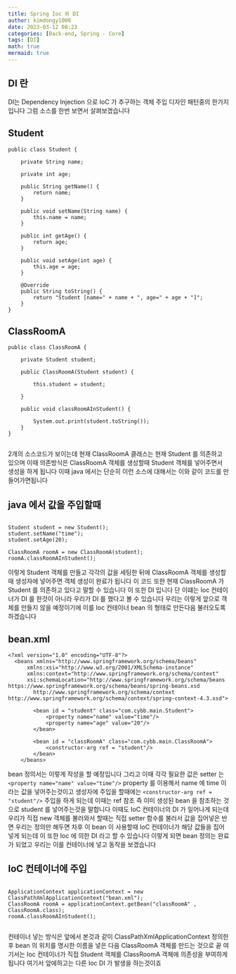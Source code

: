 ```yaml
---
title: Spring Ioc 와 DI
author: kimdongy1000
date: 2023-03-12 08:23
categories: [Back-end, Spring - Core]
tags: [DI]
math: true
mermaid: true
---
```


## DI 란 
DI는 Dependency Injection 으로 IoC 가 추구하는 객체 주입 디자인 패턴중의 한가지 입니다 그럼 소스를 한번 보면서 살펴보겠습니다 

## Student
```
public class Student {
	
	private String name;
	
	private int age;

	public String getName() {
		return name;
	}

	public void setName(String name) {
		this.name = name;
	}

	public int getAge() {
		return age;
	}

	public void setAge(int age) {
		this.age = age;
	}

	@Override
	public String toString() {
		return "Student [name=" + name + ", age=" + age + "]";
	}
}

```

## ClassRoomA
```
public class ClassRoomA {
		
	private Student student;
	
	public ClassRoomA(Student student) {
		
		this.student = student;
		
	}
	
	public void classRoomAInStudent() {
		
		System.out.print(student.toString());
	}
}


```

2개의 소스코드가 보이는데 현재 ClassRoomA 클래스는 현재 Student 를 의존하고 있으며 이때 의존방식은 ClassRoomA 객체를 생성할때 Student 객체를 넣어주면서 생성을 하게 됩니다 
이때 java 에서는 단순히 이런 소스에 대해서는 이와 같이 코드를 만들어가면됩니다 

## java 에서 값을 주입할때 
```

Student student = new Student();
student.setName("time");
student.setAge(20);

ClassRoomA roomA = new ClassRoomA(student);
roomA.classRoomAInStudent();

```

이렇게 Student 객체를 만들고 각각의 값을 세팅한 뒤에 ClassRoomA 객체를 생성할때 생성자에 넣어주면 객체 생성이 완료가 됩니다 이 코드 또한 현재 ClassRoomA 가 Student 를 의존하고 있다고 말할 수 있습니다 이 또한 DI 입니다 단 이떄는 Ioc 컨테이너가 DI 를 한것이 아니라 우리가 DI 를 했다고 볼 수 있습니다 
우리는 이렇게 앞으로 객체를 만들지 않을 예정이기에 이를 Ioc 컨테이너 bean 의 형태로 만든다음 불러오도록 하겠습니다 

## bean.xml 

```
<?xml version="1.0" encoding="UTF-8"?>
  <beans xmlns="http://www.springframework.org/schema/beans"
	  xmlns:xsi="http://www.w3.org/2001/XMLSchema-instance"
	  xmlns:context="http://www.springframework.org/schema/context"
	  xsi:schemaLocation="http://www.springframework.org/schema/beans https://www.springframework.org/schema/beans/spring-beans.xsd
		http://www.springframework.org/schema/context http://www.springframework.org/schema/context/spring-context-4.3.xsd">
		
	  	<bean id = "student" class="com.cybb.main.Student">
	  		<property name="name" value="time"/>
	  		<property name="age" value="20"/>
	  	</bean>
	  	
	  	<bean id = "classRoomA" class="com.cybb.main.ClassRoomA">
	  		<constructor-arg ref = "student"/>
	  	</bean>
    </beans>
```

bean 정의서는 이렇게 작성을 할 예정입니다 그리고 이때 각각 필요한 값은 setter 는 `<property name="name" value="time"/>` property 를 이용해서 name 에 time 이라는 값을 넣어주는것이고 생성자에 주입을 할때에는 `<constructor-arg ref = "student"/>` 주입을 하게 되는데 이때는 ref 참조 즉 이미 생성된 bean 을 참조하는 것으로 student 를 넣어주는것을 말합니다 이때도 IoC 컨테이너의 DI 가 일어나게 되는데 우리가 직접 new 객체를 불러와서 할때는 직접 setter 함수를 불러서 값을 집어넣은 반면 우리는 정의만 해두면 차후 이 bean 이 사용할때 IoC 컨테이너가 해당 값들을 집어넣게 되는데 이 또한 Ioc 에 의한 DI 라고 할 수 있습니다 
이렇게 되면 bean 정의는 완료가 되었고 우리는 이를 컨테이너에 넣고 동작을 보겠습니다 

## IoC 컨테이너에 주입 

```

ApplicationContext applicationContext = new ClassPathXmlApplicationContext("bean.xml");
ClassRoomA roomA = applicationContext.getBean("classRoomA" , ClassRoomA.class);
roomA.classRoomAInStudent();
		
```
컨테이너 넣는 방식은 앞에서 본것과 같이 ClassPathXmlApplicationContext 정의한 후 bean 의 위치를 명시한 이름을 넣은 다음 ClassRoomA 객체를 만드는 것으로 끝
여기서는 Ioc 컨테이너가 직접 Student 객체를 ClassRoomA 객체에 의존성을 부여하게 됩니다 여기서 앞에하고는 다른 Ioc DI 가 발생을 하는것이죠